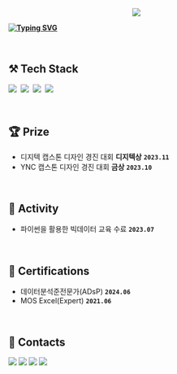 <p align="center">
  <a href="https://hits.seeyoufarm.com"><img src="https://hits.seeyoufarm.com/api/count/incr/badge.svg?url=https%3A%2F%2Fgithub.com%2Fkaouo&count_bg=%23FFCBDE&title_bg=%23646464&icon=&icon_color=%23858585&title=hits&edge_flat=false"/></a>
</p>

<p align="left">
<a href="https://git.io/typing-svg">
  <img src="https://readme-typing-svg.demolab.com?font=Timmana&size=50&pause=1000&color=f4c5d6&center=true&vCenter=true&random=false&width=1300&height=150&lines=Hello%2C+I'm+GaYoung+%3A)" alt="Typing SVG" style="font-weight: bold;" />
</a>
</p>

<br>

## ⚒️ Tech Stack
<p align="left">
  <img src="https://img.shields.io/badge/HTML5-E34F26?style=flat-square&logo=html5&logoColor=white"/></a>&nbsp
  <img src="https://img.shields.io/badge/CSS-1572B6?style=flat-square&logo=css3&logoColor=white"/></a>&nbsp
  <img src="https://img.shields.io/badge/React-20232A?style=flat-square&logo=react&logoColor=white"/>&nbsp
  <img src="https://img.shields.io/badge/JavaScript-F7DF1E?style=flat-square&logo=javascript&logoColor=white"/>&nbsp
</p>
</p>

<br>

## 🏆 Prize
- 디지텍 캡스톤 디자인 경진 대회 **디지텍상** **`2023.11`**
- YNC 캡스톤 디자인 경진 대회 **금상** **`2023.10`**

<br>

## 🏃 Activity
- 파이썬을 활용한 빅데이터 교육 수료 **`2023.07`**

<br>

## 📝 Certifications
- 데이터분석준전문가(ADsP) **`2024.06`**
- MOS Excel(Expert) **`2021.06`**

<br>

## 📩 Contacts
<p align="left">
  <a href="https://blog.naver.com/okmohae" target="_blank"><img src="https://img.shields.io/badge/BLOG-09B3AF?style=for-the-badge&logo=storyblok&logoColor=white"/></a>
  <a href="https://velog.io/@kaouo" target="_blank"><img src="https://img.shields.io/badge/VELOG-20C997?style=for-the-badge&logo=velog&logoColor=white"/></a>
  <a href="https://www.instagram.com/iuving" target="_blank"><img src="https://img.shields.io/badge/INSTAGRAM-E4405F?style=for-the-badge&logo=instagram&logoColor=white"/></a>
  <a href="https://www.youtube.com/channel/UCaRDi8Oq65CM84tslSiKJVQ" target="_blank"><img src="https://img.shields.io/badge/YOUTUBE-FF0000?style=for-the-badge&logo=youtube&logoColor=white"/></a>
</p>
